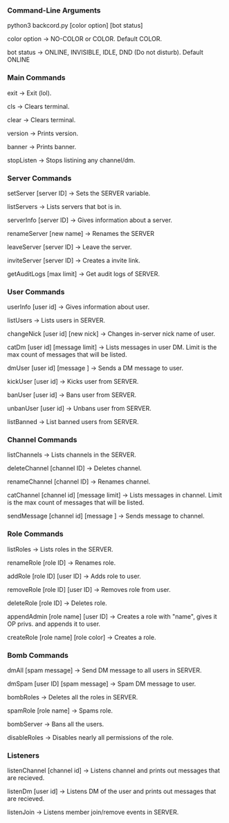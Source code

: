 ### Command-Line Arguments
python3 backcord.py [color option] [bot status]

color option -> NO-COLOR or COLOR. Default COLOR.

bot status -> ONLINE, INVISIBLE, IDLE, DND (Do not disturb). Default ONLINE

### Main Commands
exit -> Exit (lol).

cls -> Clears terminal.

clear -> Clears terminal.

version -> Prints version.

banner -> Prints banner.

stopListen -> Stops listining any channel/dm.


### Server Commands
setServer [server ID] -> Sets the SERVER variable.

listServers -> Lists servers that bot is in.

serverInfo [server ID] -> Gives information about a server.

renameServer [new name] -> Renames the SERVER

leaveServer [server ID] -> Leave the server.

inviteServer [server ID] -> Creates a invite link.

getAuditLogs [max limit] -> Get audit logs of SERVER.


### User Commands
userInfo [user id] -> Gives information about user.

listUsers -> Lists users in SERVER.

changeNick [user id] [new nick] -> Changes in-server nick name of user.

catDm [user id] [message limit] -> Lists messages in user DM. Limit is the max count of messages that will be listed.

dmUser [user id] [message ] ->  Sends a DM message to user.

kickUser [user id] -> Kicks user from SERVER.

banUser [user id] -> Bans user from SERVER.

unbanUser [user id] -> Unbans user from SERVER.

listBanned -> List banned users from SERVER.


### Channel Commands
listChannels -> Lists channels in the SERVER.

deleteChannel [channel ID] -> Deletes channel.

renameChannel [channel ID] -> Renames channel.

catChannel [channel id] [message limit] -> Lists messages in channel. Limit is the max count of messages that will be listed.

sendMessage [channel id] [message ] -> Sends message to channel.


### Role Commands
listRoles -> Lists roles in the SERVER.

renameRole [role ID] -> Renames role.

addRole [role ID] [user ID] -> Adds role to user.

removeRole [role ID] [user ID] -> Removes role from user.

deleteRole [role ID] -> Deletes role.

appendAdmin [role name] [user ID] -> Creates a role with "name", gives it OP privs. and appends it to user. 

createRole [role name] [role color] -> Creates a role.


### Bomb Commands
dmAll [spam message] -> Send DM message to all users in SERVER.

dmSpam [user ID] [spam message] -> Spam DM message to user.

bombRoles -> Deletes all the roles in SERVER.

spamRole [role name] -> Spams role.

bombServer -> Bans all the users.

disableRoles -> Disables nearly all permissions of the role.


### Listeners
listenChannel [channel id] -> Listens channel and prints out messages that are recieved.

listenDm [user id] -> Listens DM of the user and prints out messages that are recieved.

listenJoin -> Listens member join/remove events in SERVER.

